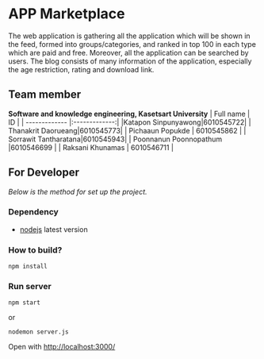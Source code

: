 # APP Marketplace
The web application is gathering all the application which will be shown in the feed, formed into groups/categories, and ranked in top 100 in each type which are paid and free. Moreover, all the application can be searched by users. The blog consists of many information of the application, especially the age restriction, rating and download link.
## Team member
__Software and knowledge engineering, Kasetsart University__
| Full name        | ID           |
| ------------- |:-------------:|
|Katapon Sinpunyawong|6010545722|
| Thanakrit Daorueang|6010545773|
| Pichaaun Popukde | 6010545862 |
| Sorrawit Tantharatana|6010545943|
| Poonnanun Poonnopathum |6010546699 |
| Raksani Khunamas | 6010546711 |

## For Developer
*Below is the method for set up the project.*
### Dependency
 + [nodejs](https://nodejs.org/en/download/) latest version

### How to build?
```
npm install
```
### Run server

```
npm start
```
or
```
nodemon server.js
```

Open with <http://localhost:3000/>

